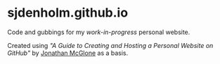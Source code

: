 # sjdenholm.github.io

Code and gubbings for my *work-in-progress* personal website.

Created using *"A Guide to Creating and Hosting a Personal Website on GitHub"* by [Jonathan McGlone] as a basis. 

[Jonathan McGlone]:http://jmcglone.com/guides/github-pages/
